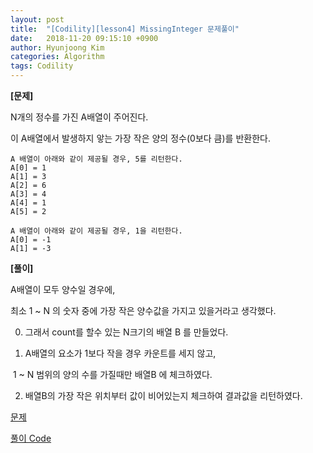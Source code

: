 ```yaml
---
layout: post
title:  "[Codility][lesson4] MissingInteger 문제풀이"
date:   2018-11-20 09:15:10 +0900
author: Hyunjoong Kim
categories: Algorithm
tags: Codility
---
```






**[문제]**

N개의 정수를 가진 A배열이 주어진다.</br>

이 A배열에서 발생하지 앟는 가장 작은 양의 정수(0보다 큼)를 반환한다. 

```
A 배열이 아래와 같이 제공될 경우, 5를 리턴한다.
A[0] = 1
A[1] = 3
A[2] = 6
A[3] = 4
A[4] = 1
A[5] = 2

A 배열이 아래와 같이 제공될 경우, 1을 리턴한다.
A[0] = -1
A[1] = -3
```



**[풀이]**

A배열이 모두 양수일 경우에, </br>

최소 1 ~ N 의 숫자 중에 가장 작은 양수값을 가지고 있을거라고 생각했다.</br>



0) 그래서 count를 할수 있는 N크기의 배열 B 를 만들었다. </br>

1) A배열의 요소가 1보다 작을 경우 카운트를 세지 않고, </br>

​    1 ~ N 범위의 양의 수를 가질때만 배열B 에 체크하였다.</br>

2) 배열B의 가장 작은 위치부터 값이 비어있는지 체크하여 결과값을 리턴하였다. </br>



[문제](https://app.codility.com/programmers/lessons/4-counting_elements/missing_integer/)

[풀이 Code](https://github.com/bestjoong/codility/blob/master/src/main/java/codility/lesson/lesson4/MissingInteger.java)

